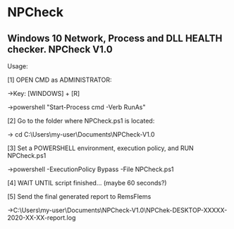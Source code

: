 # NPCheck
Windows 10 Network, Process and DLL HEALTH checker.
NPCheck V1.0
-----
Usage:

[1] OPEN CMD as ADMINISTRATOR:

->Key: [WINDOWS] + [R]

->powershell "Start-Process cmd -Verb RunAs"


[2] Go to the folder where NPCheck.ps1 is located:

-> cd C:\Users\my-user\Documents\NPCheck-V1.0

[3] Set a POWERSHELL environment, execution policy, and RUN NPCheck.ps1

->powershell -ExecutionPolicy Bypass -File NPCheck.ps1


[4] WAIT UNTIL script finished... (maybe 60 seconds?)


[5] Send the final generated report to RemsFlems

->C:\Users\my-user\Documents\NPCheck-V1.0\NPChek-DESKTOP-XXXXX-2020-XX-XX-report.log
